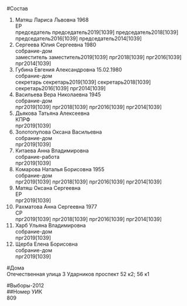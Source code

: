 #Состав  
1. Матяш Лариса Львовна 1968  
    ЕР  
    председатель председатель2019[1039] председатель2018[1039] председатель2016[1039] председатель2014[1039]  
2. Сергеева Юлия Сергеевна 1980  
    собрание-дом  
    заместитель заместитель2019[1039] прг2018[1039] прг2016[1039] прг2014[1039]  
3. Губина Евгения Александровна 15.02.1980  
    собрание-дом  
    секретарь секретарь2019[1039] секретарь2018[1039] секретарь2016[1039] прг2014[1039]  
4. Васильева Вера Николаевна 1945  
    собрание-дом  
    прг2019[1039] прг2018[1039] прг2016[1039] прг2014[1039]  
5. Дьякова Татьяна Алексеевна  
    КПРФ  
    прг2019[1039]  
6. Золотопупова Оксана Васильевна  
    собрание-дом  
    прг2019[1039]  
7. Китаева Анна Владимировна  
    собрание-работа  
    прг2019[1039]  
8. Комарова Наталья Борисовна 1955  
    собрание-дом  
    прг2019[1039] прг2018[1039] прг2016[1039] прг2014[1039]  
9. Матяш Оксана Сергеевна  
    ЕР  
    прг2019[1039]  
10. Рахматова Анна Сергеевна 1977  
    СР  
    прг2019[1039] прг2018[1039] прг2016[1039] прг2014[1039]  
11. Харб Ульяна Владимировна  
    собрание-дом  
    прг2019[1039]  
12. Щерба Елена Борисовна  
    собрание-дом  
    прг2019[1039]  
  
#Дома  
Отечественная улица 3 Ударников проспект 52 к2; 56 к1  
  
#Выборы-2012  
##Номер УИК  
809  
